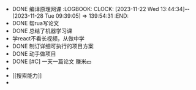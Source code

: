 - DONE 编译原理网课
  :LOGBOOK:
  CLOCK: [2023-11-22 Wed 13:44:34]--[2023-11-28 Tue 09:39:05] =>  139:54:31
  :END:
- DONE 帮rua写论文
- DONE 总结了机器学习课
- 学react不看长视频，从做中学
- DONE 制订详细可执行的项目方案
- DONE 动手做项目
- DONE [#C] 一天一篇论文 赚米💴
-
- [[搜索能力]]
-
